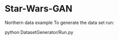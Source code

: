 # Star-Wars-GAN
 Northern data example
To generate the data set run:

python DatasetGenerator/Run.py


